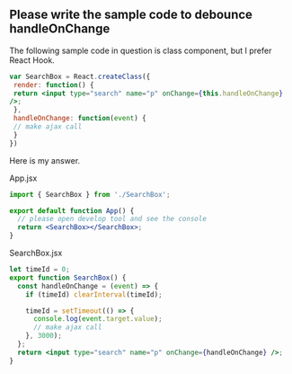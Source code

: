 ## Please write the sample code to debounce handleOnChange

The following sample code in question is class component, but I prefer React Hook.

```jsx
var SearchBox = React.createClass({
 render: function() {
 return <input type="search" name="p" onChange={this.handleOnChange} 
/>;
 },
 handleOnChange: function(event) {
 // make ajax call
 }
})
```

Here is my answer.

App.jsx
```jsx
import { SearchBox } from './SearchBox';

export default function App() {
  // please open develop tool and see the console
  return <SearchBox></SearchBox>;
}

```

SearchBox.jsx
```jsx
let timeId = 0;
export function SearchBox() {
  const handleOnChange = (event) => {
    if (timeId) clearInterval(timeId);

    timeId = setTimeout(() => {
      console.log(event.target.value);
      // make ajax call
    }, 3000);
  };
  return <input type="search" name="p" onChange={handleOnChange} />;
}

```